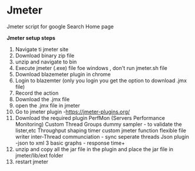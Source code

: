 # Jmeter
Jmeter script for google Search Home page

**Jmeter setup steps**

1. Navigate ti jmeter site
2. Download binary zip file
3. unzip and navigate to bin 
4. Execute jmeter (.exe) file foe windows , don't run jmeter.sh file
5. Download blazemeter plugin in chrome
6. Login to blazemter (only you login you get the option to download .jmx file)
7. Record the action 
8. Download the .jmx file
9. open the .jmx file in jmeter
10. Go to jmeter plugin -https://jmeter-plugins.org/
11. Download the required plugin 
      PerfMon (Servers Performance Monitoring) 
      Custom Thread Groups
      dummy sampler - to validate the lister,etc
      Throughput shaping timer
      custom jmeter function 
      flexible file writer
      inter-Thread communciation - sync seperate threads
      Json plugin -json to xml
      3 basic graphs - response time+
12. unzip and copy all the jar file in the plugin and place the jar file in jmeter/lib/ext folder
13. restart jmeter
	
